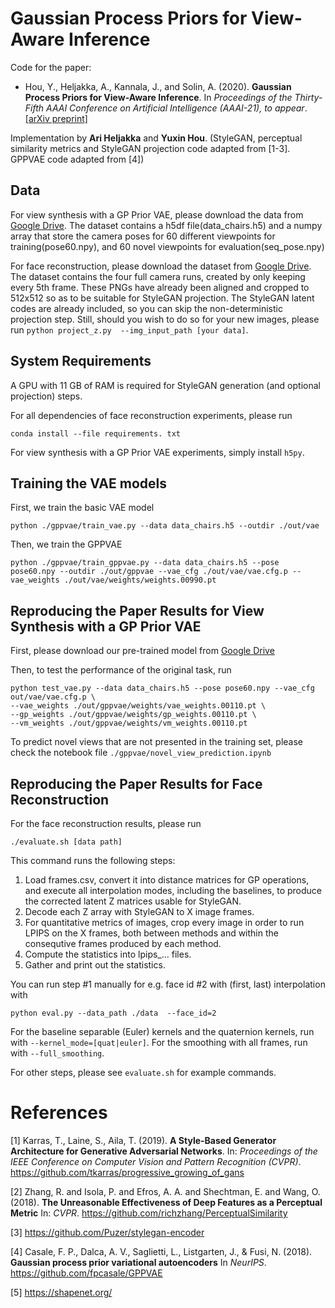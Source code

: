 # Gaussian Process Priors for View-Aware Inference

Code for the paper:
* Hou, Y., Heljakka, A., Kannala, J., and Solin, A. (2020). **Gaussian Process Priors for View-Aware Inference**. In *Proceedings of the Thirty-Fifth AAAI Conference on Artificial Intelligence (AAAI-21), to appear*. [[arXiv preprint]](https://arxiv.org/abs/1912.03249)

Implementation by **Ari Heljakka** and **Yuxin Hou**. (StyleGAN, perceptual similarity metrics and StyleGAN projection code adapted from [1-3]. GPPVAE code adapted from [4])

## Data

For view synthesis with a GP Prior VAE, please download the data from [Google Drive](https://drive.google.com/file/d/19WPAU8VcPJ5UgLz_qdi_n97odMx-L21s/view?usp=sharing). The dataset contains a h5df file(data_chairs.h5) and a numpy array that store the camera poses for 60 different viewpoints for training(pose60.npy), and 60 novel viewpoints for evaluation(seq_pose.npy)

For face reconstruction, please download the dataset from [Google Drive](https://drive.google.com/drive/folders/1lc2YVHq_ZYHsbHRorf9K_KBSTT-fG_Kg).
The dataset contains the four full camera runs, created by only keeping every 5th frame.
These PNGs have already been aligned and cropped to 512x512 so as to be suitable for StyleGAN projection.
The StyleGAN latent codes are already included, so you can skip the non-deterministic projection step. Still, should you wish to do so for your new images, please run `python project_z.py  --img_input_path [your data]`.

## System Requirements

A GPU with 11 GB of RAM is required for StyleGAN generation (and optional projection) steps.

For all dependencies of face reconstruction experiments, please run 
```
conda install --file requirements. txt
```

For view synthesis with a GP Prior VAE experiments, simply install `h5py`.

## Training the VAE models
First, we train the basic VAE model
```
python ./gppvae/train_vae.py --data data_chairs.h5 --outdir ./out/vae
```
Then, we train the GPPVAE
```
python ./gppvae/train_gppvae.py --data data_chairs.h5 --pose pose60.npy --outdir ./out/gppvae --vae_cfg ./out/vae/vae.cfg.p --vae_weights ./out/vae/weights/weights.00990.pt
```

## Reproducing the Paper Results for View Synthesis with a GP Prior VAE

First, please download our pre-trained model from [Google Drive](https://drive.google.com/file/d/1DVg0CT1WlhipxflPGjwj_8jy0r6MxPCG/view?usp=sharing)

Then, to test the performance of the original task, run
```
python test_vae.py --data data_chairs.h5 --pose pose60.npy --vae_cfg out/vae/vae.cfg.p \
--vae_weights ./out/gppvae/weights/vae_weights.00110.pt \
--gp_weights ./out/gppvae/weights/gp_weights.00110.pt \
--vm_weights ./out/gppvae/weights/vm_weights.00110.pt 
```

To predict novel views that are not presented in the training set, please check the notebook file `./gppvae/novel_view_prediction.ipynb`

## Reproducing the Paper Results for Face Reconstruction

For the face reconstruction results, please run 
```
./evaluate.sh [data path]
```

This command runs the following steps:
1. Load frames.csv, convert it into distance matrices for GP operations, and execute all interpolation modes, including the baselines, to produce the corrected latent Z matrices usable for StyleGAN.
2. Decode each Z array with StyleGAN to X image frames.
3. For quantitative metrics of images, crop every image in order to run LPIPS on the X frames, both between methods and within the consequtive frames produced by each method.
4. Compute the statistics into lpips_... files.
5. Gather and print out the statistics.

You can run step #1 manually for e.g. face id #2 with (first, last) interpolation with
```
python eval.py --data_path ./data  --face_id=2
```

For the baseline separable (Euler) kernels and the quaternion kernels, run with `--kernel_mode=[quat|euler]`.
For the smoothing with all frames, run with `--full_smoothing`.

For other steps, please see `evaluate.sh` for example commands.

# References

[1] Karras, T., Laine, S., Aila, T. (2019). **A Style-Based Generator Architecture for Generative Adversarial Networks**. In: *Proceedings of the IEEE Conference on Computer Vision and Pattern Recognition (CVPR)*. https://github.com/tkarras/progressive_growing_of_gans

[2] Zhang, R. and Isola, P. and Efros, A. A. and Shechtman, E. and Wang, O. (2018). **The Unreasonable Effectiveness of Deep Features as a Perceptual Metric** In: *CVPR*. https://github.com/richzhang/PerceptualSimilarity

[3] https://github.com/Puzer/stylegan-encoder

[4] Casale, F. P., Dalca, A. V., Saglietti, L., Listgarten, J., & Fusi, N. (2018). **Gaussian process prior variational autoencoders** In *NeurIPS*.   https://github.com/fpcasale/GPPVAE

[5] https://shapenet.org/
